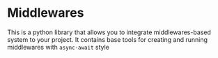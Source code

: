 # Middlewares
This is a python library that allows you to integrate middlewares-based system to your project. It contains base tools for creating and running middlewares with `async-await` style